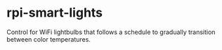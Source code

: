 # rpi-smart-lights
Control for WiFi lightbulbs that follows a schedule to gradually transition between color temperatures.
